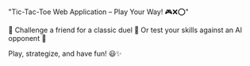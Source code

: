 "Tic-Tac-Toe Web Application – Play Your Way! 🎮❌⭕"

🔹 Challenge a friend for a classic duel
🔹 Or test your skills against an AI opponent 🤖

Play, strategize, and have fun! 😃✨
